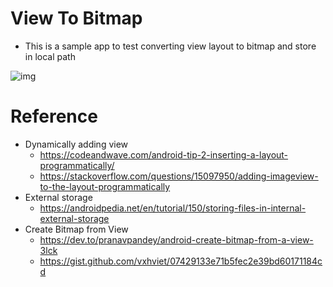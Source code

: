# View To Bitmap

- This is a sample app to test converting view layout to bitmap and store in local path

![img](../art/screenshot.png)

# Reference
- Dynamically adding view
  - https://codeandwave.com/android-tip-2-inserting-a-layout-programmatically/
  - https://stackoverflow.com/questions/15097950/adding-imageview-to-the-layout-programmatically
- External storage 
  - https://androidpedia.net/en/tutorial/150/storing-files-in-internal-external-storage
- Create Bitmap from View
  - https://dev.to/pranavpandey/android-create-bitmap-from-a-view-3lck
  - https://gist.github.com/vxhviet/07429133e71b5fec2e39bd60171184cd